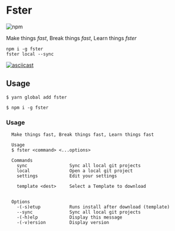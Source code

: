 # Fster
![npm](https://img.shields.io/npm/v/fster?style=flat-square)

Make things _fast_, Break things _fast_, Learn things _fster_

```
npm i -g fster
fster local --sync
```

[![asciicast](https://asciinema.org/a/xePnK15lBD36vd2IXD0HasrjI.svg)](https://asciinema.org/a/xePnK15lBD36vd2IXD0HasrjI)


## Usage

```shell
$ yarn global add fster

$ npm i -g fster
```

### Usage

```shell
  Make things fast, Break things fast, Learn things fast

  Usage
  $ fster <command> <...options>

  Commands
    sync                Sync all local git projects
    local               Open a local git project
    settings            Edit your settings

    template <dest>     Select a Template to download


  Options
    -(-s)etup           Runs install after download (template)
    --sync              Sync all local git projects
    -(-h)elp            Display this message
    -(-v)ersion         Display version
```
